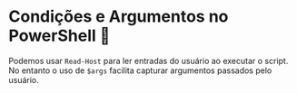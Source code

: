 # Condições e Argumentos no PowerShell 📌

Podemos usar `Read-Host` para ler entradas do usuário ao executar o script. No entanto o uso de `$args` facilita capturar argumentos passados pelo usuário.